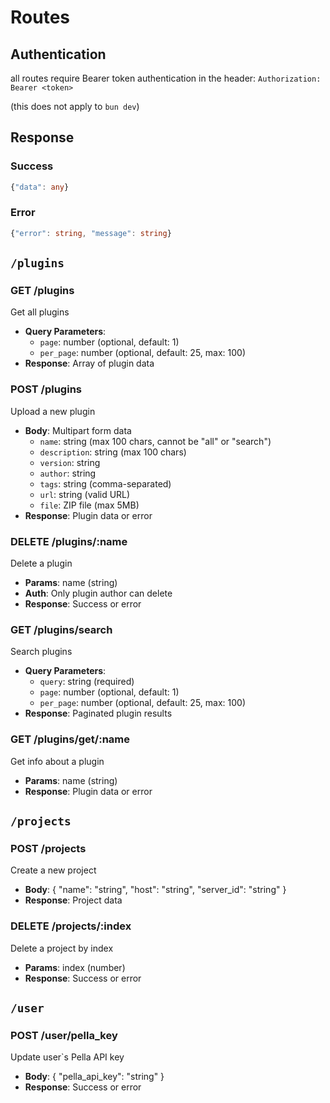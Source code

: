 # Routes

## Authentication

all routes require Bearer token authentication in the header:
`Authorization: Bearer <token>`

(this does not apply to `bun dev`)

## Response

### Success

```typescript
{"data": any}
```

### Error

```typescript
{"error": string, "message": string}
```

## `/plugins`

### GET /plugins

Get all plugins

- **Query Parameters**:
  - `page`: number (optional, default: 1)
  - `per_page`: number (optional, default: 25, max: 100)
- **Response**: Array of plugin data

### POST /plugins

Upload a new plugin

- **Body**: Multipart form data
  - `name`: string (max 100 chars, cannot be "all" or "search")
  - `description`: string (max 100 chars)
  - `version`: string
  - `author`: string
  - `tags`: string (comma-separated)
  - `url`: string (valid URL)
  - `file`: ZIP file (max 5MB)
- **Response**: Plugin data or error

### DELETE /plugins/:name

Delete a plugin

- **Params**: name (string)
- **Auth**: Only plugin author can delete
- **Response**: Success or error

### GET /plugins/search

Search plugins

- **Query Parameters**:
  - `query`: string (required)
  - `page`: number (optional, default: 1)
  - `per_page`: number (optional, default: 25, max: 100)
- **Response**: Paginated plugin results

### GET /plugins/get/:name

Get info about a plugin

- **Params**: name (string)
- **Response**: Plugin data or error

## `/projects`

### POST /projects

Create a new project

- **Body**:
  {
  "name": "string",
  "host": "string",
  "server_id": "string"
  }
- **Response**: Project data

### DELETE /projects/:index

Delete a project by index

- **Params**: index (number)
- **Response**: Success or error

## `/user`

### POST /user/pella_key

Update user`s Pella API key

- **Body**:
  {
  "pella_api_key": "string"
  }
- **Response**: Success or error
